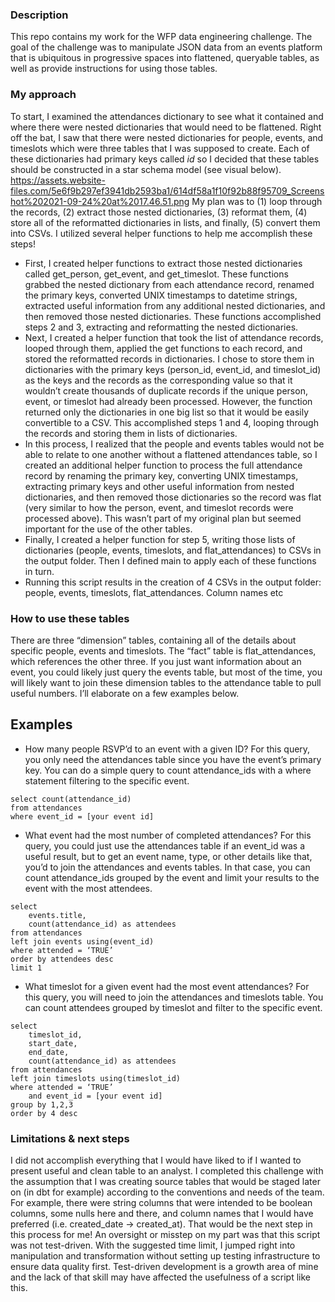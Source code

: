 ### Description
This repo contains my work for the WFP data engineering challenge. The goal of the challenge was to manipulate JSON data from an events platform that is ubiquitous in progressive spaces into flattened, queryable tables, as well as provide instructions for using those tables.

### My approach
To start, I examined the attendances dictionary to see what it contained and where there were nested dictionaries that would need to be flattened. Right off the bat, I saw that there were nested dictionaries for people, events, and timeslots which were three tables that I was supposed to create. Each of these dictionaries had primary keys called *id* so I decided that these tables should be constructed in a star schema model (see visual below). 
https://assets.website-files.com/5e6f9b297ef3941db2593ba1/614df58a1f10f92b88f95709_Screenshot%202021-09-24%20at%2017.46.51.png
My plan was to (1) loop through the records, (2) extract those nested dictionaries, (3) reformat them, (4) store all of the reformatted dictionaries in lists, and finally, (5) convert them into CSVs. I utilized several helper functions to help me accomplish these steps!
- First, I created helper functions to extract those nested dictionaries called get_person, get_event, and get_timeslot. These functions grabbed the nested dictionary from each attendance record, renamed the primary keys, converted UNIX timestamps to datetime strings, extracted useful information from any additional nested dictionaries, and then removed those nested dictionaries. These functions accomplished steps 2 and 3, extracting and reformatting the nested dictionaries.
- Next, I created a helper function that took the list of attendance records, looped through them, applied the get functions to each record, and stored the reformatted records in dictionaries. I chose to store them in dictionaries with the primary keys (person_id, event_id, and timeslot_id) as the keys and the records as the corresponding value so that it wouldn’t create thousands of duplicate records if the unique person, event, or timeslot had already been processed. However, the function returned only the dictionaries in one big list so that it would be easily convertible to a CSV. This accomplished steps 1 and 4, looping through the records and storing them in lists of dictionaries.
- In this process, I realized that the people and events tables would not be able to relate to one another without a flattened attendances table, so I created an additional helper function to process the full attendance record by renaming the primary key, converting UNIX timestamps, extracting primary keys and other useful information from nested dictionaries, and then removed those dictionaries so the record was flat (very similar to how the person, event, and timeslot records were processed above). This wasn’t part of my original plan but seemed important for the use of the other tables.
- Finally, I created a helper function for step 5, writing those lists of dictionaries (people, events, timeslots, and flat_attendances) to CSVs in the output folder. Then I defined main to apply each of these functions in turn.
- Running this script results in the creation of 4 CSVs in the output folder: people, events, timeslots, flat_attendances.
Column names etc
### How to use these tables
There are three “dimension” tables, containing all of the details about specific people, events and timeslots. The “fact” table is flat_attendances, which references the other three. If you just want information about an event, you could likely just query the events table, but most of the time, you will likely want to join these dimension tables to the attendance table to pull useful numbers. I’ll elaborate on a few examples below. 
## Examples
- How many people RSVP’d to an event with a given ID?
For this query, you only need the attendances table since you have the event’s primary key. You can do a simple query to count attendance_ids with a where statement filtering to the specific event. 
```
select count(attendance_id) 
from attendances 
where event_id = [your event id]
```
- What event had the most number of completed attendances?
For this query, you could just use the attendances table if an event_id was a useful result, but to get an event name, type, or other details like that, you’d to join the attendances and events tables. In that case, you can count attendance_ids grouped by the event and limit your results to the event with the most attendees. 
```
select 
    events.title, 
    count(attendance_id) as attendees 
from attendances 
left join events using(event_id) 
where attended = ‘TRUE’ 
order by attendees desc 
limit 1
```
- What timeslot for a given event had the most event attendances?
For this query, you will need to join the attendances and timeslots table. You can count attendees grouped by timeslot and filter to the specific event.
```
select 
    timeslot_id, 
    start_date, 
    end_date, 
    count(attendance_id) as attendees 
from attendances 
left join timeslots using(timeslot_id) 
where attended = ‘TRUE’ 
    and event_id = [your event id]
group by 1,2,3
order by 4 desc
```
### Limitations & next steps
I did not accomplish everything that I would have liked to if I wanted to present useful and clean table to an analyst. I completed this challenge with the assumption that I was creating source tables that would be staged later on (in dbt for example) according to the conventions and needs of the team. For example, there were string columns that were intended to be boolean columns, some nulls here and there, and column names that I would have preferred (i.e. created_date → created_at). That would be the next step in this process for me!
An oversight or misstep on my part was that this script was not test-driven. With the suggested time limit, I jumped right into manipulation and transformation without setting up testing infrastructure to ensure data quality first. Test-driven development is a growth area of mine and the lack of that skill may have affected the usefulness of a script like this. 
						
						 					
				
			
		

